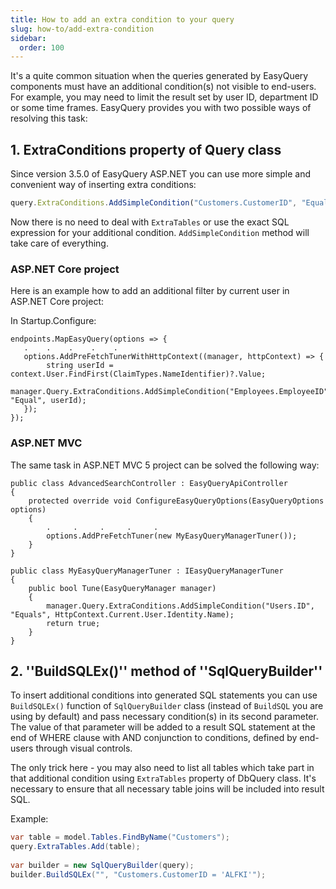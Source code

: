 ```yaml
---
title: How to add an extra condition to your query
slug: how-to/add-extra-condition
sidebar:
  order: 100
---
```


It's a quite common situation when the queries generated by EasyQuery components must have an additional condition(s) not visible to end-users. For example, you may need to limit the result set by user ID, department ID or some time frames. EasyQuery provides you with two possible ways of resolving this task: 

## 1. ExtraConditions property of Query class

Since version 3.5.0 of EasyQuery ASP.NET you can use more simple and convenient way of inserting extra conditions: 

```js
query.ExtraConditions.AddSimpleCondition("Customers.CustomerID", "Equal", "ALFKI");
```

Now there is no need to deal with `ExtraTables` or use the exact SQL expression for your additional condition. `AddSimpleCondition` method will take care of everything. 

### ASP.NET Core project

Here is an example how to add an additional filter by current user in ASP.NET Core project:

In Startup.Configure:

```
endpoints.MapEasyQuery(options => {
   .    .    .    .    .
   options.AddPreFetchTunerWithHttpContext((manager, httpContext) => {
        string userId = context.User.FindFirst(ClaimTypes.NameIdentifier)?.Value;
        manager.Query.ExtraConditions.AddSimpleCondition("Employees.EmployeeID", "Equal", userId);
   });
});
```


### ASP.NET MVC

The same task in ASP.NET MVC 5 project can be solved the following way:

```
public class AdvancedSearchController : EasyQueryApiController
{
    protected override void ConfigureEasyQueryOptions(EasyQueryOptions options)
    {
        .     .     .     .     .
        options.AddPreFetchTuner(new MyEasyQueryManagerTuner());
    }
}

public class MyEasyQueryManagerTuner : IEasyQueryManagerTuner
{
    public bool Tune(EasyQueryManager manager)
    {
        manager.Query.ExtraConditions.AddSimpleCondition("Users.ID", "Equals", HttpContext.Current.User.Identity.Name);
        return true;
    }
}
```



## 2. ''BuildSQLEx()'' method of ''SqlQueryBuilder''

To insert additional conditions into generated SQL statements you can use `BuildSQLEx()` function of `SqlQueryBuilder` class (instead of `BuildSQL` you are using by default) and pass necessary condition(s) in its second parameter. The value of that parameter will be added to a result SQL statement at the end of WHERE clause with AND conjunction to conditions, defined by end-users through visual controls.

The only trick here - you may also need to list all tables which take part in that additional condition using `ExtraTables` property of DbQuery class. It's necessary to ensure that all necessary table joins will be included into result SQL.

Example: 

```csharp
var table = model.Tables.FindByName("Customers");
query.ExtraTables.Add(table);
 
var builder = new SqlQueryBuilder(query);
builder.BuildSQLEx("", "Customers.CustomerID = 'ALFKI'");
```
